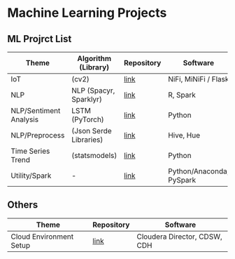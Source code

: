 # Machine Learning Projects

## ML Projrct List

|  Theme  |  Algorithm (Library)  |Repository| Software |
| ---- | ---- | ---- | ---- |
| IoT | (cv2) | [link](https://github.com/YoshiyukiKono/FaceMonitoring.git) | NiFi, MiNiFi / Flask |
| NLP | NLP (Spacyr, Sparklyr) | [link](https://github.com/YoshiyukiKono/SocialMediaNLP.git) | R, Spark |
| NLP/Sentiment Analysis | LSTM (PyTorch) | [link](https://github.com/YoshiyukiKono/SocialMediaSentimentAnalysis.git) | Python |
| NLP/Preprocess | (Json Serde Libraries) | [link](https://github.com/YoshiyukiKono/SocialMediaDataEngineering.git.git) | Hive, Hue |
| Time Series Trend | (statsmodels) | [link](https://github.com/YoshiyukiKono/ml_statsmodels_trend.git) | Python |
| Utility/Spark | - | [link](https://github.com/YoshiyukiKono/conda_pyspark_py36.git) | Python/Anaconda, PySpark |

## Others

|  Theme  | Repository| Software |
| ---- | ---- | ---- |
| Cloud Environment Setup | [link](https://github.com/YoshiyukiKono/cloudera-demo-env.git) | Cloudera Director, CDSW, CDH |
